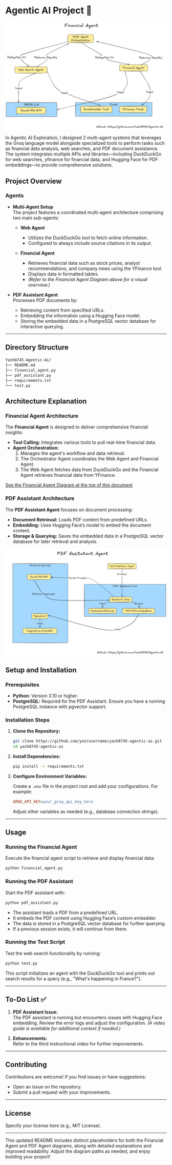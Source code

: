 <a id="financial-agent-diagram"></a>
# Agentic AI Project 🚀

<!-- Financial Agent Architectural Diagram Placeholder -->
![Financial Agent Diagram](assets/FinancialAgentDiagram.png)

In Agentic AI Exploration, I designed 2 multi-agent systems that leverages the Groq language model alongside specialized tools to perform tasks such as financial data analysis, web searches, and PDF document assistance. The system integrates multiple APIs and libraries—including DuckDuckGo for web searches, yfinance for financial data, and Hugging Face for PDF embeddings—to provide comprehensive solutions.


## Project Overview

### Agents

- **Multi-Agent Setup**  
  The project features a coordinated multi-agent architecture comprising two main sub-agents:

  - **Web Agent**  
    - Utilizes the DuckDuckGo tool to fetch online information.
    - Configured to always include source citations in its output.

  - **Financial Agent**  
    - Retrieves financial data such as stock prices, analyst recommendations, and company news using the YFinance tool.
    - Displays data in formatted tables.
    - *(Refer to the Financial Agent Diagram above for a visual overview.)*

- **PDF Assistant Agent**  
  Processes PDF documents by:
  - Retrieving content from specified URLs.
  - Embedding the information using a Hugging Face model.
  - Storing the embedded data in a PostgreSQL vector database for interactive querying.

---
## Directory Structure

```
Yash8745-Agentic-Ai/
├── README.md
├── financial_agent.py
├── pdf_assistant.py
├── requirements.txt
└── test.py
```

## Architecture Explanation

### Financial Agent Architecture

The **Financial Agent** is designed to deliver comprehensive financial insights:
- **Tool Calling:** Integrates various tools to pull real-time financial data.
- **Agent Orchestration:** 
    1. Manages the agent's workflow and data retrieval.
    2. The Orchestrator Agent coordinates the Web Agent and Financial Agent.
    3. The Web Agent fetches data from DuckDuckGo and the Financial Agent retrieves financial data from YFinance.


[See the Financial Agent Diagram at the top of this document](#financial-agent-diagram)


### PDF Assistant Architecture

The **PDF Assistant Agent** focuses on document processing:
- **Document Retrieval:** Loads PDF content from predefined URLs.
- **Embedding:** Uses Hugging Face’s model to embed the document content.
- **Storage & Querying:** Saves the embedded data in a PostgreSQL vector database for later retrieval and analysis.


<!-- PDF Agent Architectural Diagram Placeholder -->
![PDF Agent Diagram](assets/PdfAssistantDiagram.png)

## Setup and Installation

### Prerequisites

- **Python:** Version 3.10 or higher.
- **PostgreSQL:** Required for the PDF Assistant. Ensure you have a running PostgreSQL instance with pgvector support.

### Installation Steps

1. **Clone the Repository:**

   ```bash
   git clone https://github.com/yourusername/yash8745-agentic-ai.git
   cd yash8745-agentic-ai
   ```

2. **Install Dependencies:**

   ```bash
   pip install -r requirements.txt
   ```

3. **Configure Environment Variables:**

   Create a `.env` file in the project root and add your configurations. For example:

   ```ini
   GROQ_API_KEY=your_groq_api_key_here
   ```

   Adjust other variables as needed (e.g., database connection strings).

---

## Usage

### Running the Financial Agent

Execute the financial agent script to retrieve and display financial data:

```bash
python financial_agent.py
```

### Running the PDF Assistant

Start the PDF assistant with:

```bash
python pdf_assistant.py
```

- The assistant loads a PDF from a predefined URL.
- It embeds the PDF content using Hugging Face’s custom embedder.
- The data is stored in a PostgreSQL vector database for further querying.
- If a previous session exists, it will continue from there.

### Running the Test Script

Test the web search functionality by running:

```bash
python test.py
```

This script initializes an agent with the DuckDuckGo tool and prints out search results for a query (e.g., "What's happening in France?").

---

## To-Do List ✅

1. **PDF Assistant Issue:**  
   The PDF assistant is running but encounters issues with Hugging Face embedding. Review the error logs and adjust the configuration. *(A video guide is available for additional context if needed.)*

2. **Enhancements:**  
   Refer to the third instructional video for further improvements.

---

## Contributing

Contributions are welcome! If you find issues or have suggestions:
- Open an issue on the repository.
- Submit a pull request with your improvements.

---

## License

Specify your license here (e.g., MIT License).

---

This updated README includes distinct placeholders for both the Financial Agent and PDF Agent diagrams, along with detailed explanations and improved readability. Adjust the diagram paths as needed, and enjoy building your project!